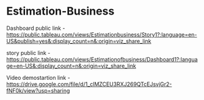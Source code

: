 # Estimation-Business


Dashboard public link - https://public.tableau.com/views/Estimationbusiness/Story1?:language=en-US&publish=yes&:display_count=n&:origin=viz_share_link


story public link - https://public.tableau.com/views/Estimationofbusiness/Dashboard1?:language=en-US&:display_count=n&:origin=viz_share_link


Video demostartion link - https://drive.google.com/file/d/1_clMZCEU3RXJ269QTcEJsvjGr2-fNF0k/view?usp=sharing
